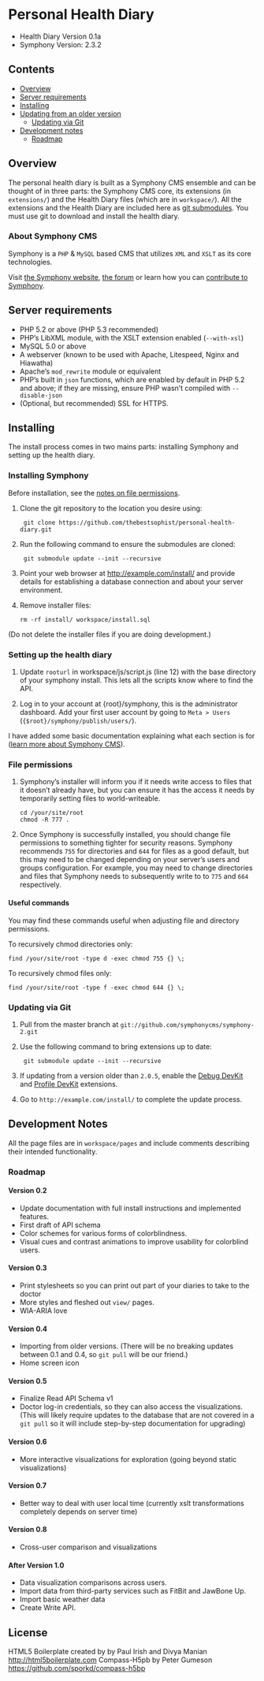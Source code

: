 # Personal Health Diary

- Health Diary Version 0.1a
- Symphony Version: 2.3.2

## Contents

* [Overview](#overview)
* [Server requirements](#server-requirements)
* [Installing](#installing)
* [Updating from an older version](#updating-from-an-older-version)
	* [Updating via Git](#updating-via-git)
* [Development notes](#development-notes)
	* [Roadmap](#roadmap)

## Overview

The personal health diary is built as a Symphony CMS ensemble and can be thought of in three parts: the Symphony CMS core, its extensions (in `extensions/`) and the Health Diary files (which are in `workspace/`). All the extensions and the Health Diary are included here as [git submodules](http://git-scm.com/book/en/Git-Tools-Submodules). You must use git to download and install the health diary.

### About Symphony CMS

Symphony is a `PHP` & `MySQL` based CMS that utilizes `XML` and `XSLT` as its core technologies.

Visit [the Symphony website](http://getsymphony.com/), [the forum](http://getsymphony.com/discuss/) or learn how you can [contribute to Symphony](https://github.com/symphonycms/symphony-2/wiki/Contributing-to-Symphony).

## Server requirements

- PHP 5.2 or above (PHP 5.3 recommended)
- PHP’s LibXML module, with the XSLT extension enabled (`--with-xsl`)
- MySQL 5.0 or above
- A webserver (known to be used with Apache, Litespeed, Nginx and Hiawatha)
- Apache’s `mod_rewrite` module or equivalent
- PHP’s built in `json` functions, which are enabled by default in PHP 5.2 and above; if they are missing, ensure PHP wasn’t compiled with `--disable-json`
- (Optional, but recommended) SSL for HTTPS.

## Installing

The install process comes in two mains parts: installing Symphony and setting up the health diary.

### Installing Symphony

Before installation, see the [notes on file permissions](#file-permissions).

1. Clone the git repository to the location you desire using:

		git clone https://github.com/thebestsophist/personal-health-diary.git

1. Run the following command to ensure the submodules are cloned:

		git submodule update --init --recursive

1. Point your web browser at <http://example.com/install/> and provide
details for establishing a database connection and about your server environment.

1. Remove installer files:

	`rm -rf install/ workspace/install.sql`

(Do not delete the installer files if you are doing development.)

### Setting up the health diary

1. Update `rooturl` in workspace/js/script.js (line 12) with the base directory of your symphony install. This lets all the scripts know where to find the API.

1. Log in to your account at {root}/symphony, this is the administrator dashboard. Add your first user account by going to `Meta > Users` (`{$root}/symphony/publish/users/`).

I have added some basic documentation explaining what each section is for ([learn more about Symphony CMS](getsymphony.com/explore)).

### File permissions

1. Symphony’s installer will inform you if it needs write access to files that it doesn’t already have, but you can ensure it has the access it needs by temporarily setting files to world-writeable.

	`cd /your/site/root`  
	`chmod -R 777 .`

1. Once Symphony is successfully installed, you should change file permissions to something tighter for security reasons. Symphony recommends `755` for directories and `644` for files as a good default, but this may need to be changed depending on your server’s users and groups configuration. For example, you may need to change directories and files that Symphony needs to subsequently write to to `775` and `664` respectively.

#### Useful commands

You may find these commands useful when adjusting file and directory permissions.

To recursively chmod directories only:

	find /your/site/root -type d -exec chmod 755 {} \;

To recursively chmod files only:

	find /your/site/root -type f -exec chmod 644 {} \;

### Updating via Git

1. Pull from the master branch at `git://github.com/symphonycms/symphony-2.git`

1. Use the following command to bring extensions up to date:

		git submodule update --init --recursive

1. If updating from a version older than `2.0.5`, enable the [Debug DevKit](http://github.com/symphonycms/debugdevkit/tree/master) and [Profile DevKit](http://github.com/symphonycms/profiledevkit/tree/master) extensions.

1. Go to `http://example.com/install/` to complete the update process.

## Development Notes

All the page files are in `workspace/pages` and include comments describing their intended functionality.

### Roadmap

#### Version 0.2
- Update documentation with full install instructions and implemented features.
- First draft of API schema
- Color schemes for various forms of colorblindness.
- Visual cues and contrast animations to improve usability for colorblind users.

#### Version 0.3
- Print stylesheets so you can print out part of your diaries to take to the doctor
- More styles and fleshed out `view/` pages.
- WIA-ARIA love

#### Version 0.4
- Importing from older versions. (There will be no breaking updates between 0.1 and 0.4, so `git pull` will be our friend.)
- Home screen icon

#### Version 0.5
- Finalize Read API Schema v1
- Doctor log-in credentials, so they can also access the visualizations. (This will likely require updates to the database that are not covered in a `git pull` so it will include step-by-step documentation for upgrading)

#### Version 0.6
- More interactive visualizations for exploration (going beyond static visualizations)

#### Version 0.7
- Better way to deal with user local time (currently xslt transformations completely depends on server time)

#### Version 0.8
- Cross-user comparison and visualizations

#### After Version 1.0
- Data visualization comparisons across users.
- Import data from third-party services such as FitBit and JawBone Up.
- Import basic weather data 
- Create Write API.

## License
HTML5 Boilerplate created by by Paul Irish and Divya Manian http://html5boilerplate.com
Compass-H5pb by Peter Gumeson https://github.com/sporkd/compass-h5bp

